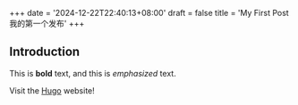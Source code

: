 +++
date = '2024-12-22T22:40:13+08:00'
draft = false
title = 'My First Post我的第一个发布'
+++

## Introduction

This is **bold** text, and this is *emphasized* text.

Visit the [Hugo](https://gohugo.io) website!